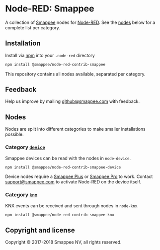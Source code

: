 # Node-RED: Smappee

A collection of [Smappee](https://www.smappee.com) nodes for [Node-RED](https://www.nodered.org).
See the [nodes](#Nodes) below for a complete list per category. 

## Installation

Install via [npm](https://npm.org) into your `.node-red` directory 

```bash
npm install @smappee/node-red-contrib-smappee
```

This repository contains all nodes available, separated per category.

## Feedback

Help us improve by mailing [github@smappee.com](mailto:github@smappee.com) with feedback.

## Nodes

Nodes are split into different categories to make smaller installations possible.

### Category [`device`](./node-device/README.md)

Smappee devices can be read with the nodes in `node-device`.

```bash
npm install @smappee/node-red-contrib-smappee-device
```

Device nodes require a 
[Smappee Plus](https://www.smappee.com/be_en/plus-energy-monitor) or 
[Smappee Pro](https://www.smappee.com/be_en/pro-energy-monitor) to work. 
Contact [support@smappee.com](mailto:support@smappee.com) to activate Node-RED on the device itself.

### Category [`knx`](./node-knx/README.md)

KNX events can be received and sent through nodes in `node-knx`.

```bash
npm install @smappee/node-red-contrib-smappee-knx
```

## Copyright and license

Copyright © 2017-2018 Smappee NV, all rights reserved.
